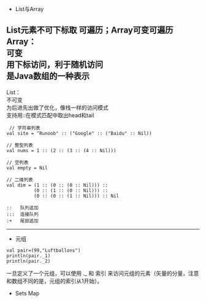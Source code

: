 * List与Array  

List元素不可下标取 可遍历；Array可变可遍历  
Array：  
可变  
用下标访问，利于随机访问  
是Java数组的一种表示  
------------  
List：  
不可变  
为后进先出做了优化，像栈一样的访问模式  
支持用::在模式匹配中取出head和tail  
```  
 // 字符串列表  
val site = "Runoob" :: ("Google" :: ("Baidu" :: Nil))  
  
// 整型列表  
val nums = 1 :: (2 :: (3 :: (4 :: Nil)))  
  
// 空列表  
val empty = Nil  
  
// 二维列表  
val dim = (1 :: (0 :: (0 :: Nil))) ::  
          (0 :: (1 :: (0 :: Nil))) ::  
          (0 :: (0 :: (1 :: Nil))) :: Nil  

::   队列追加  
:::  连接队列  
:+   尾部追加  
```
----------    

* 元组  
```  
val pair=(99,"Luftballons")  
println(pair._1)  
println(pair._2)  
```
一旦定义了一个元组，可以使用 ._ 和 索引 来访问元组的元素（矢量的分量，注意和数组不同的是，元组的索引从1开始）。  


* Sets Map  
  

